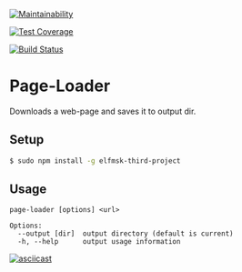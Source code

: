 [![Maintainability](https://api.codeclimate.com/v1/badges/b841850c852dc43c82b2/maintainability)](https://codeclimate.com/github/elfmsk/project-lvl3-s418/maintainability)

[![Test Coverage](https://api.codeclimate.com/v1/badges/b841850c852dc43c82b2/test_coverage)](https://codeclimate.com/github/elfmsk/project-lvl3-s418/test_coverage)

[![Build Status](https://travis-ci.org/elfmsk/project-lvl3-s418.svg?branch=master)](https://travis-ci.org/elfmsk/project-lvl3-s418)

# Page-Loader
Downloads a web-page and saves it to output dir.

## Setup

```sh
$ sudo npm install -g elfmsk-third-project
```
## Usage

```
page-loader [options] <url>

Options:
  --output [dir]  output directory (default is current)
  -h, --help      output usage information
```

[![asciicast](https://asciinema.org/a/cuCcAM655R4QnJ1hhdgCrH4vk.svg)](https://asciinema.org/a/cuCcAM655R4QnJ1hhdgCrH4vk)
